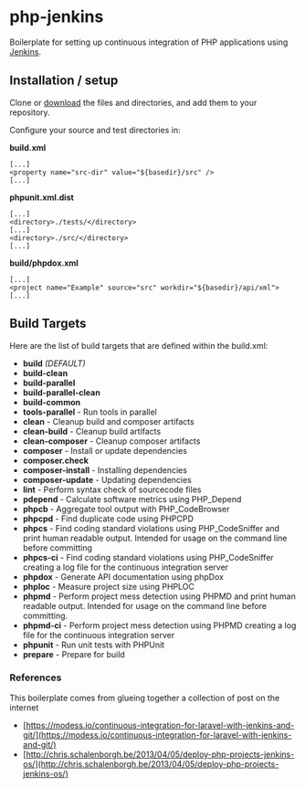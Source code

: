 # php-jenkins

Boilerplate for setting up continuous integration of PHP applications using [Jenkins](http://www.jenkins-ci.org). 

## Installation / setup

Clone or [download](https://github.com/modess/php-jenkins/archive/master.zip) the files and directories, and add them to your repository.

Configure your source and test directories in:

**build.xml**
```
[...]
<property name="src-dir" value="${basedir}/src" />
[...]
```

**phpunit.xml.dist**
```
[...]
<directory>./tests/</directory>
[...]
<directory>./src/</directory>
[...]
```

**build/phpdox.xml**
```
[...]
<project name="Example" source="src" workdir="${basedir}/api/xml">
[...]
```

## Build Targets
Here are the list of build targets that are defined within the build.xml:

* **build** *(DEFAULT)*
* **build-clean**
* **build-parallel**
* **build-parallel-clean**
* **build-common**
* **tools-parallel** - Run tools in parallel
* **clean** - Cleanup build and composer artifacts
* **clean-build** - Cleanup build artifacts
* **clean-composer** - Cleanup composer artifacts
* **composer** - Install or update dependencies
* **composer.check**
* **composer-install** - Installing dependencies
* **composer-update** - Updating dependencies
* **lint** - Perform syntax check of sourcecode files
* **pdepend** - Calculate software metrics using PHP_Depend
* **phpcb** - Aggregate tool output with PHP_CodeBrowser
* **phpcpd** - Find duplicate code using PHPCPD
* **phpcs** - Find coding standard violations using PHP_CodeSniffer and print human readable output. Intended for usage on the command line before committing
* **phpcs-ci** - Find coding standard violations using PHP_CodeSniffer creating a log file for the continuous integration server
* **phpdox** - Generate API documentation using phpDox
* **phploc** - Measure project size using PHPLOC
* **phpmd** - Perform project mess detection using PHPMD and print human readable output. Intended for usage on the command line before committing.
* **phpmd-ci** - Perform project mess detection using PHPMD creating a log file for the continuous integration server
* **phpunit** - Run unit tests with PHPUnit
* **prepare** - Prepare for build

### References

This boilerplate comes from glueing together a collection of post on the internet

* [https://modess.io/continuous-integration-for-laravel-with-jenkins-and-git/](https://modess.io/continuous-integration-for-laravel-with-jenkins-and-git/)
* [http://chris.schalenborgh.be/2013/04/05/deploy-php-projects-jenkins-os/](http://chris.schalenborgh.be/2013/04/05/deploy-php-projects-jenkins-os/)
